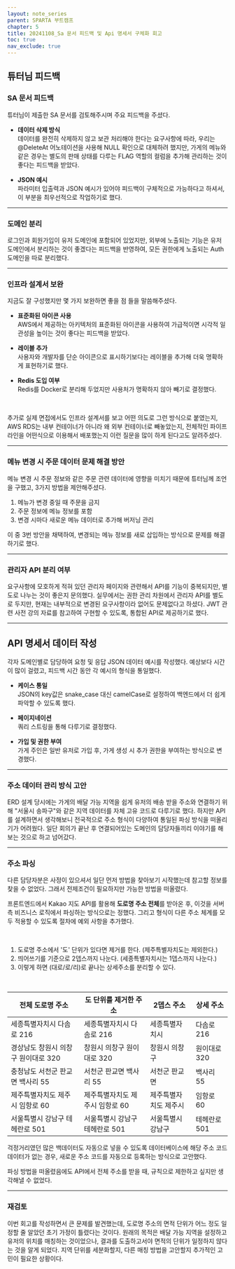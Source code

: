 ```yaml
---
layout: note_series
parent: SPARTA 부트캠프
chapter: 5
title: 20241108_Sa 문서 피드백 및 Api 명세서 구체화 회고
toc: true
nav_exclude: true
---
```


## 튜터님 피드백

### SA 문서 피드백
튜터님이 제출한 SA 문서를 검토해주시며 주요 피드백을 주셨다.

- **데이터 삭제 방식**  
  데이터를 완전히 삭제하지 않고 보관 처리해야 한다는 요구사항에 따라, 우리는 @DeleteAt 어노테이션을 사용해 NULL 확인으로 대체하려 했지만, 가게의 메뉴와 같은 경우는 별도의 판매 상태를 다루는 FLAG
  역할의 컬럼을 추가해 관리하는 것이 좋다는 피드백을 받았다.

- **JSON 예시**  
  파라미터 입출력과 JSON 예시가 있어야 피드백이 구체적으로 가능하다고 하셔서, 이 부분을 최우선적으로 작업하기로 했다.

---

### 도메인 분리
로그인과 회원가입이 유저 도메인에 포함되어 있었지만, 외부에 노출되는 기능은 유저 도메인에서 분리하는 것이 좋겠다는 피드백을 반영하여,
모든 권한에게 노출되는 Auth 도메인을 따로 분리했다.

---

### 인프라 설계서 보완
지금도 잘 구성했지만 몇 가지 보완하면 좋을 점 들을 말씀해주셨다.  

- **표준화된 아이콘 사용**  
  AWS에서 제공하는 아키텍처의 표준화된 아이콘을 사용하여 가급적이면 시각적 일관성을 높이는 것이 좋다는 피드백을 받았다.  

- **레이블 추가**  
  사용자와 개발자를 단순 아이콘으로 표시하기보다는 레이블을 추가해 더욱 명확하게 표현하기로 했다.  

- **Redis 도입 여부**  
  Redis를 Docker로 분리해 두었지만 사용처가 명확하지 않아 빼기로 결정했다.  

<br>

추가로 실제 면접에서도 인프라 설계서를 보고 어떤 의도로 그런 방식으로 붙였는지, AWS RDS는 내부 컨테이너가 아니라 왜 외부 컨테이너로 빼놓았는지,
전체적인 파이프라인을 어떤식으로 이용해서 배포했는지 이런 질문을 많이 하게 된다고도 알려주셨다.

---

### 메뉴 변경 시 주문 데이터 문제 해결 방안
메뉴 변경 시 주문 정보와 같은 주문 관련 데이터에 영향을 미치기 때문에 튜터님께 조언을 구했고, 3가지 방법을 제안해주셨다.

1. 메뉴가 변경 중일 때 주문을 금지
2. 주문 정보에 메뉴 정보를 포함
3. 변경 시마다 새로운 메뉴 데이터로 추가해 버저닝 관리

이 중 3번 방안을 채택하여, 변경되는 메뉴 정보를 새로 삽입하는 방식으로 문제를 해결하기로 했다.

---

### 관리자 API 분리 여부
요구사항에 모호하게 적혀 있던 관리자 페이지와 관련해서 API를 기능이 중복되지만, 별도로 나누는 것이 좋은지 문의했다.
실무에서는 권한 관리 차원에서 관리자 API를 별도로 두지만, 현재는 내부적으로 변경된 요구사항이라 없어도 문제없다고 하셨다.
JWT 관련 사전 강의 자료를 참고하여 구현할 수 있도록, 통합된 API로 제공하기로 했다.

---

## API 명세서 데이터 작성
각자 도메인별로 담당하여 요청 및 응답 JSON 데이터 예시를 작성했다. 예상보다 시간이 많이 걸렸고, 피드백 시간 동안 각 예시의 형식을 통일했다.

- **케이스 통일**  
  JSON의 key값은 snake_case 대신 camelCase로 설정하여 백엔드에서 더 쉽게 파악할 수 있도록 했다.  

- **페이지네이션**  
  쿼리 스트링을 통해 다루기로 결정했다.  

- **가입 및 권한 부여**  
  가게 주인은 일반 유저로 가입 후, 가게 생성 시 추가 권한을 부여하는 방식으로 변경했다.  

---

### 주소 데이터 관리 방식 고안
ERD 설계 당시에는 가게의 배달 가능 지역을 쉽게 유저의 배송 받을 주소와 연결하기 위해
"서울시 송파구"와 같은 지역 데이터를 자체 고유 코드로 다루기로 했다.
하지만 API를 설계하면서 생각해보니 전국적으로 주소 형식이 다양하여 통일된 파싱 방식을 떠올리기가 어려웠다.
일단 회의가 끝난 후 연결되어있는 도메인의 담당자들끼리 이야기를 해보는 것으로 하고 넘어갔다.

---

### 주소 파싱
다른 담당자분은 사정이 있으셔서 일단 먼저 방법을 찾아보기 시작했는데 참고할 정보를 찾을 수 없었다.
그래서 전제조건이 필요하지만 가능한 방법을 떠올렸다.

프론트엔드에서 Kakao 지도 API를 활용해 **도로명 주소 전체**를 받아온 후, 이것을 서버 측 비즈니스 로직에서 파싱하는 방식으로는 정했다.
그리고 형식이 다른 주소 체계를 모두 적용할 수 있도록 절차에 예외 사항을 추가했다.

<br>

1. 도로명 주소에서 '도' 단위가 있다면 제거를 한다. (제주특별자치도는 제외한다.)
2. 띄어쓰기를 기준으로 2뎁스까지 나눈다. (세종특별자치시는 1뎁스까지 나눈다.)
3. 이렇게 하면 (대로/로/리)로 끝나는 상세주소를 분리할 수 있다.

<br>

| 전체 도로명 주소             | 도 단위를 제거한 주소       | 2뎁스 주소      | 상세 주소    |
|-----------------------|--------------------|-------------|----------|
| 세종특별자치시 다솜로 216       | 세종특별자치시 다솜로 216    | 세종특별자치시     | 다솜로 216  |
| 경상남도 창원시 의창구 원이대로 320 | 창원시 의창구 원이대로 320   | 창원시 의창구     | 원이대로 320 |
| 충청남도 서천군 판교면 백사리 55   | 서천군 판교면 백사리 55     | 서천군 판교면     | 백사리 55   | 
| 제주특별자치도 제주시 임항로 60    | 제주특별자치도 제주시 임항로 60 | 제주특별자치도 제주시 | 임항로 60   |
| 서울특별시 강남구 테헤란로 501    | 서울특별시 강남구 테헤란로 501 | 서울특별시 강남구   | 테헤란로 501 |

걱정거리였던 많은 백데이터도 자동으로 넣을 수 있도록 데이터베이스에 해당 주소 코드 데이터가 없는 경우, 새로운 주소 코드를 자동으로 등록하는 방식으로 고안했다.

파싱 방법을 떠올렸음에도 API에서 전체 주소를 받을 때, 규칙으로 제한하고 싶지만 생각해낼 수 없었다.

---

### 재검토
이번 회고를 작성하면서 큰 문제를 발견했는데, 도로명 주소의 면적 단위가 어느 정도 일정할 줄 알았던 초기 가정이 틀렸다는 것이다.
원래의 목적은 배달 가능 지역을 설정하고 유저의 위치를 매칭하는 것이었으나, 결과를 도출하고서야 면적의 단위가 일정하지 않다는 것을 알게 되었다.
지역 단위를 세분화할지, 다른 매칭 방법을 고안할지 추가적인 고민이 필요한 상황이다.
